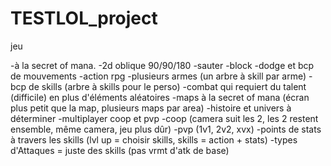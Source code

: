 TESTLOL_project
===============

jeu

-à la secret of mana.
-2d oblique 90/90/180
-sauter
-block
-dodge et bcp de mouvements
-action rpg
-plusieurs armes (un arbre à skill par arme)
-bcp de skills (arbre à skills pour le perso)
-combat qui requiert du talent (difficile) en plus d'éléments aléatoires
-maps à la secret of mana (écran plus petit que la map, plusieurs maps par area)
-histoire et univers à déterminer
-multiplayer coop et pvp
-coop (camera suit les 2, les 2 restent ensemble, même camera, jeu plus dûr)
-pvp (1v1, 2v2, xvx)
-points de stats à travers les skills (lvl up = choisir skills, skills = action + stats)
-types d'Attaques = juste des skills (pas vrmt d'atk de base)
